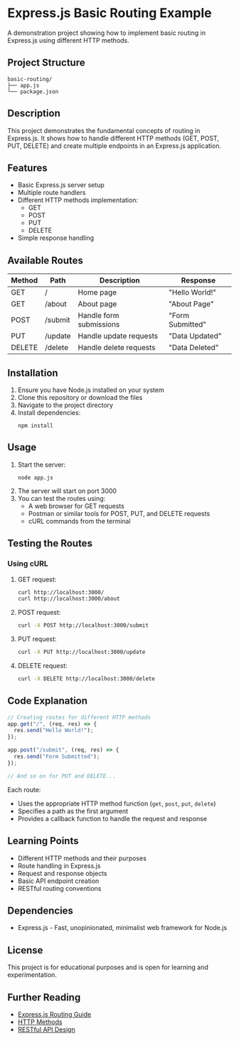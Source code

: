 # Express.js Basic Routing Example

A demonstration project showing how to implement basic routing in Express.js using different HTTP methods.

## Project Structure

```
basic-routing/
├── app.js
└── package.json
```

## Description

This project demonstrates the fundamental concepts of routing in Express.js. It shows how to handle different HTTP methods (GET, POST, PUT, DELETE) and create multiple endpoints in an Express.js application.

## Features

- Basic Express.js server setup
- Multiple route handlers
- Different HTTP methods implementation:
  - GET
  - POST
  - PUT
  - DELETE
- Simple response handling

## Available Routes

| Method | Path    | Description             | Response         |
| ------ | ------- | ----------------------- | ---------------- |
| GET    | /       | Home page               | "Hello World!"   |
| GET    | /about  | About page              | "About Page"     |
| POST   | /submit | Handle form submissions | "Form Submitted" |
| PUT    | /update | Handle update requests  | "Data Updated"   |
| DELETE | /delete | Handle delete requests  | "Data Deleted"   |

## Installation

1. Ensure you have Node.js installed on your system
2. Clone this repository or download the files
3. Navigate to the project directory
4. Install dependencies:
   ```
   npm install
   ```

## Usage

1. Start the server:
   ```
   node app.js
   ```
2. The server will start on port 3000
3. You can test the routes using:
   - A web browser for GET requests
   - Postman or similar tools for POST, PUT, and DELETE requests
   - cURL commands from the terminal

## Testing the Routes

### Using cURL

1. GET request:

   ```bash
   curl http://localhost:3000/
   curl http://localhost:3000/about
   ```

2. POST request:

   ```bash
   curl -X POST http://localhost:3000/submit
   ```

3. PUT request:

   ```bash
   curl -X PUT http://localhost:3000/update
   ```

4. DELETE request:
   ```bash
   curl -X DELETE http://localhost:3000/delete
   ```

## Code Explanation

```javascript
// Creating routes for different HTTP methods
app.get("/", (req, res) => {
  res.send("Hello World!");
});

app.post("/submit", (req, res) => {
  res.send("Form Submitted");
});

// And so on for PUT and DELETE...
```

Each route:

- Uses the appropriate HTTP method function (`get`, `post`, `put`, `delete`)
- Specifies a path as the first argument
- Provides a callback function to handle the request and response

## Learning Points

- Different HTTP methods and their purposes
- Route handling in Express.js
- Request and response objects
- Basic API endpoint creation
- RESTful routing conventions

## Dependencies

- Express.js - Fast, unopinionated, minimalist web framework for Node.js

## License

This project is for educational purposes and is open for learning and experimentation.

## Further Reading

- [Express.js Routing Guide](https://expressjs.com/en/guide/routing.html)
- [HTTP Methods](https://developer.mozilla.org/en-US/docs/Web/HTTP/Methods)
- [RESTful API Design](https://restfulapi.net/)
